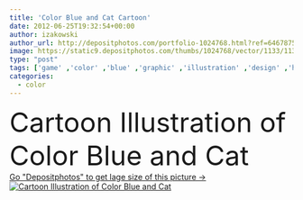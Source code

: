 ```yaml
---
title: 'Color Blue and Cat Cartoon'
date: 2012-06-25T19:32:54+00:00
author: izakowski
author_url: http://depositphotos.com/portfolio-1024768.html?ref=64678756
image: https://static9.depositphotos.com/thumbs/1024768/vector/1133/11339678/api_thumb_450.jpg?forcejpeg=true
type: "post"
tags: ['game' ,'color' ,'blue' ,'graphic' ,'illustration' ,'design' ,'happy' ,'sign' ,'cheerful' ,'smile' ,'colour' ,'animal' ,'square' ,'cartoon' ,'children' ,'funny' ,'kids' ,'preschool' ,'pet' ,'cat' ,'character' ,'comic' ,'symbol' ,'figure' ,'school' ,'letter' ,'book' ,'learning' ,'education' ,'learn' ,'page' ,'application' ,'letters' ,'feline' ,'teaching' ,'tabby' ,'of' ,'class' ,'mascot' ,'and' ,'primer' ,'preliminary' ,'blue color' ,'color book' ]
categories: 
  - color
---
```

<div aling="center">
            <font size="60"> Cartoon Illustration of Color Blue and Cat</font>   
</div>
<div>
    <a href='https://depositphotos.com/11339678/stock-illustration-color-blue-and-cat-cartoon.html?ref=64678756' target=_blank > Go "Depositphotos" to get lage size of this picture ->
        <img href='https://depositphotos.com/11339678/stock-illustration-color-blue-and-cat-cartoon.html?ref=64678756' src='https://static9.depositphotos.com/1024768/1133/v/950/depositphotos_11339678-stock-illustration-color-blue-and-cat-cartoon.jpg?forcejpeg=true' alt='Cartoon Illustration of Color Blue and Cat' >
    </a>
</div>
